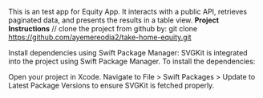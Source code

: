 This is an test app for Equity App. It interacts with a public API, retrieves paginated data, and presents the results in a table view.
**Project Instructions**
// clone the project from github by: 
git clone https://github.com/ayemereodia2/take-home-equity.git

Install dependencies using Swift Package Manager: SVGKit is integrated into the project using Swift Package Manager. To install the dependencies:

Open your project in Xcode.
Navigate to File > Swift Packages > Update to Latest Package Versions to ensure SVGKit is fetched properly.
